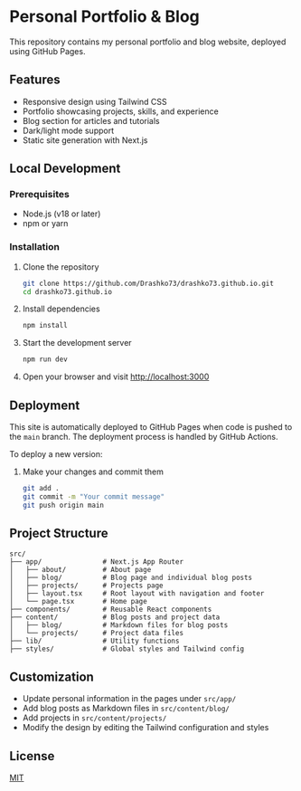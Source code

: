# Personal Portfolio & Blog

This repository contains my personal portfolio and blog website, deployed using GitHub Pages.

## Features

- Responsive design using Tailwind CSS
- Portfolio showcasing projects, skills, and experience
- Blog section for articles and tutorials
- Dark/light mode support
- Static site generation with Next.js

## Local Development

### Prerequisites

- Node.js (v18 or later)
- npm or yarn

### Installation

1. Clone the repository
   ```bash
   git clone https://github.com/Drashko73/drashko73.github.io.git
   cd drashko73.github.io
   ```

2. Install dependencies
   ```bash
   npm install
   ```

3. Start the development server
   ```bash
   npm run dev
   ```

4. Open your browser and visit [http://localhost:3000](http://localhost:3000)

## Deployment

This site is automatically deployed to GitHub Pages when code is pushed to the `main` branch. The deployment process is handled by GitHub Actions.

To deploy a new version:

1. Make your changes and commit them
   ```bash
   git add .
   git commit -m "Your commit message"
   git push origin main
   ```

## Project Structure

```
src/
├── app/               # Next.js App Router
│   ├── about/         # About page
│   ├── blog/          # Blog page and individual blog posts
│   ├── projects/      # Projects page
│   ├── layout.tsx     # Root layout with navigation and footer
│   └── page.tsx       # Home page
├── components/        # Reusable React components
├── content/           # Blog posts and project data
│   ├── blog/          # Markdown files for blog posts
│   └── projects/      # Project data files
├── lib/               # Utility functions
├── styles/            # Global styles and Tailwind config
```

## Customization

- Update personal information in the pages under `src/app/`
- Add blog posts as Markdown files in `src/content/blog/`
- Add projects in `src/content/projects/`
- Modify the design by editing the Tailwind configuration and styles

## License

[MIT](LICENSE)